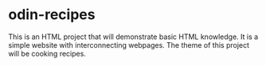 # odin-recipes
This is an HTML project that will demonstrate basic HTML knowledge.
    It is a simple website with interconnecting webpages.
    The theme of this project will be cooking recipes.